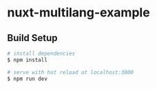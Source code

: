 # nuxt-multilang-example

## Build Setup

```bash
# install dependencies
$ npm install

# serve with hot reload at localhost:3000
$ npm run dev
